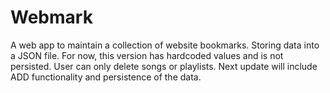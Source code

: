 # Webmark
A web app to maintain a collection of website bookmarks. Storing data into a JSON file. For now, this version has hardcoded values and is
not persisted. User can only delete songs or playlists. Next update will include ADD functionality and persistence of the data.
